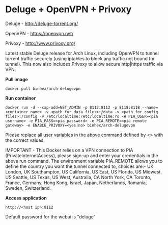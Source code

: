 Deluge + OpenVPN + Privoxy
==========================

Deluge - http://deluge-torrent.org/

OpenVPN - https://openvpn.net/

Privoxy - http://www.privoxy.org/

Latest stable Deluge release for Arch Linux, including OpenVPN to tunnel torrent traffic securely (using iptables to block any traffic not bound for tunnel). This now also includes Privoxy to allow secure http|https traffic via VPN.

**Pull image**

```
docker pull binhex/arch-delugevpn
```

**Run container**

```
docker run -d --cap-add=NET_ADMIN -p 8112:8112 -p 8118:8118 --name=<container name> -v <path for data files>:/data -v <path for config files>:/config -v /etc/localtime:/etc/localtime:ro -e PIA_USER=<pia username> -e PIA_PASS=<pia password> -e PIA_REMOTE=<pia remote gateway> -e ENABLE_PRIVOXY=<yes|no> binhex/arch-delugevpn
```

Please replace all user variables in the above command defined by <> with the correct values.

IMPORTANT - This Docker relies on a VPN connection to PIA (PrivateInternetAccess), please sign-up and enter your credentials in the above run command. The environment variable PIA_REMOTE allows you to define the country you want the tunnel connected to, choices are:- UK London, UK Southampton, US California, US East, US Florida, US Midwest, US Seattle, US Texas, US West, Australia, CA North York, CA Toronto, France, Germany, Hong Kong, Israel, Japan, Netherlands, Romania, Sweden, Switzerland.

**Access application**

```
http://<host ip>:8112
```

Default password for the webui is "deluge"

